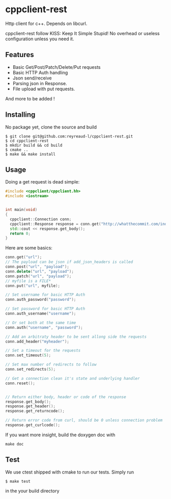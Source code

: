 cppclient-rest
==============

Http client for c++. Depends on libcurl.

cppclient-rest follow KISS: Keep It Simple Stupid! No overhead or useless configuration
unless you need it.

Features
-------

- Basic Get/Post/Patch/Delete/Put requests
- Basic HTTP Auth handling
- Json send/receive
- Parsing json in Response.
- File upload with put requests.

And more to be added !

Installing
----------

No package yet, clone the source and build
```
$ git clone git@github.com:reyreaud-l/cppclient-rest.git
$ cd cppclient-rest
$ mkdir build && cd build
$ cmake ..
$ make && make install
```

Usage
-----

Doing a get request is dead simple:
```c++
#include <cppclient/cppclient.hh>
#include <iostream>


int main(void)
{
  cppclient::Connection conn;
  cppclient::Response response = conn.get("http://whatthecommit.com/index.txt");
  std::cout << response.get_body();
  return 0;
}
```

Here are some basics:
```c++
conn.get("url");
// The payload can be json if add_json_headers is called
conn.post("url", "payload");
conn.delete("url", "payload");
conn.patch("url", "payload");
// myfile is a FILE*
conn.put("url", myfile);

// Set username for basic HTTP Auth
conn.auth_password("password");

// Set password for basic HTTP Auth
conn.auth_username("username");

// Or set both at the same time
conn.auth("username", "password");

// Add an arbitraty header to be sent allong side the requests
conn.add_header("myheader");

// Set a timeout for the requests
conn.set_timeout(5);

// Set max number of redirects to follow
conn.set_redirects(5);

// Get a connection clean it's state and underlying handler
conn.reset();


// Return either body, header or code of the response
response.get_body();
response.get_header();
response.get_returncode();

// Return error code from curl, should be 0 unless connection problem
response.get_curlcode();
```

If you want more insight, build the doxygen doc with
```
make doc
```

Test
----

We use ctest shipped with cmake to run our tests. Simply run 
```
$ make test
```

in the your build directory
